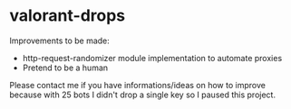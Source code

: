 # valorant-drops
Improvements to be made:
- http-request-randomizer module implementation to automate proxies
- Pretend to be a human

Please contact me if you have informations/ideas on how to improve because with 25 bots I didn't drop a single key so I paused this project.
